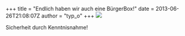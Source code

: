 +++
title = "Endlich haben wir auch eine BürgerBox!"
date = 2013-06-26T21:08:07Z
author = "typ_o"
+++
[![](https://flipdot.org/blog/uploads/bndkl.jpg)](https://flipdot.org/blog/uploads/bndgr.jpg)  
  
Sicherheit durch Kenntnisnahme\!
